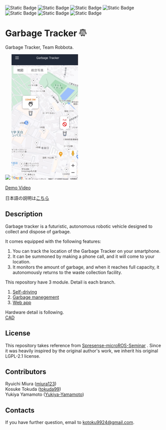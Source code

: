 ![Static Badge](https://img.shields.io/badge/Sony-Spresense-blue)
![Static Badge](https://img.shields.io/badge/ROS2-humble-blue)
![Static Badge](https://img.shields.io/badge/Nextjs-13-%23fff)
![Static Badge](https://img.shields.io/badge/ELTLES-%231d76db)
![Static Badge](https://img.shields.io/badge/LTE-%23fbca04)
![Static Badge](https://img.shields.io/badge/supabase-1.110.1-%230e8a16)
![Static Badge](https://img.shields.io/badge/Build-passing-%23brightgreen)

# Garbage Tracker <img src="docs/logo.png" height="25">
Garbage Tracker, Team Robbota. 

<img src="docs/garbage-tracker.png" height="400"> <img src="docs/app.png" height="400">

[Demo Video]()

日本語の説明は[こちら](README-ja.md)
## Description

Garbage tracker is a futuristic, autonomous robotic vehicle designed to collect and dispose of garbage.

It comes equipped with the following features:
1. You can track the location of the Garbage Tracker on your smartphone.
2. It can be summoned by making a phone call, and it will come to your location.
3. It monitors the amount of garbage, and when it reaches full capacity, it autonomously returns to the waste collection facility.

This repository have 3 module. Detail is each branch.
1. [Self-driving](https://github.com/tokuda99/garbage-tracker-self-driving)
2. [Garbage manegement](https://github.com/miura123/garbage-tracker-manegement)
3. [Web app](https://github.com/tokuda99/garbage-tracker-web)

Hardware detail is following.<br>
[CAD](https://github.com/Yukiya-Yamamoto/garbage-tracker-hardware)

## License
This repository takes reference from [Spresense-microROS-Seminar](https://github.com/TE-YoshinoriOota/Spresense-microROS-Seminar) .
Since it was heavily inspired by the original author's work, we inherit his original LGPL-2.1 license.

## Contributors
Ryuichi Miura ([miura123](https://github.com/miura123))<br>
Kosuke Tokuda ([tokuda99](https://github.com/tokuda99))<br>
Yukiya Yamamoto ([Yukiya-Yamamoto](https://github.com/Yukiya-Yamamoto))
## Contacts

If you have further question, email to kotoku9924@gmail.com.